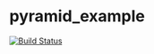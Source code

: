 pyramid_example
===============
[![Build Status](https://travis-ci.org/giovaneliberato/chess.png?branch=master)](https://travis-ci.org/giovaneliberato/pyramid_example)